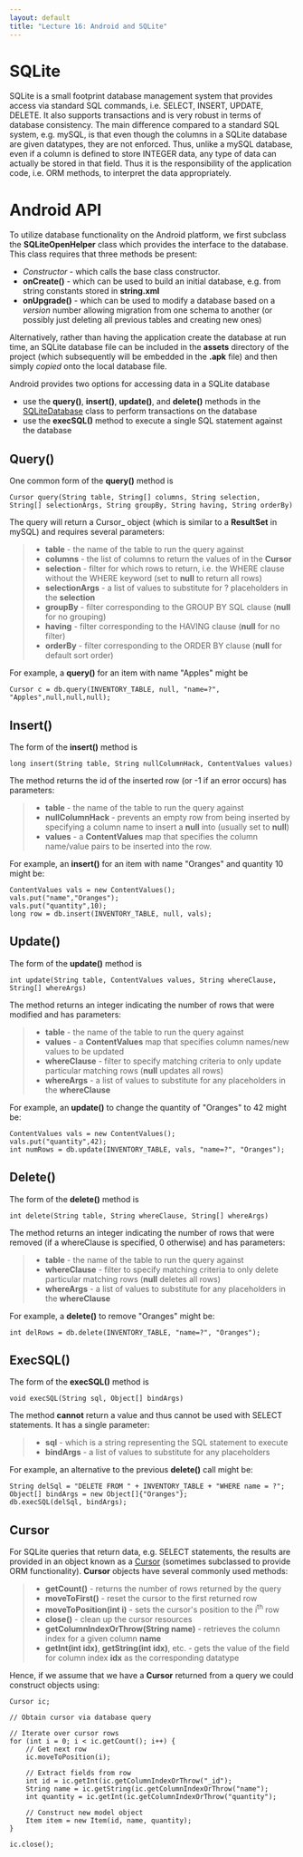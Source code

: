 ```yaml
---
layout: default
title: "Lecture 16: Android and SQLite"
---
```


SQLite
======

SQLite is a small footprint database management system that provides access via standard SQL commands, i.e. SELECT, INSERT, UPDATE, DELETE. It also supports transactions and is very robust in terms of database consistency. The main difference compared to a standard SQL system, e.g. mySQL, is that even though the columns in a SQLite database are given datatypes, they are not enforced. Thus, unlike a mySQL database, even if a column is defined to store INTEGER data, any type of data can actually be stored in that field. Thus it is the responsibility of the application code, i.e. ORM methods, to interpret the data appropriately.

Android API
===========

To utilize database functionality on the Android platform, we first subclass the **SQLiteOpenHelper** class which provides the interface to the database. This class requires that three methods be present:

-   *Constructor* - which calls the base class constructor.
-   **onCreate()** - which can be used to build an initial database, e.g. from string constants stored in **string.xml**
-   **onUpgrade()** - which can be used to modify a database based on a *version* number allowing migration from one schema to another (or possibly just deleting all previous tables and creating new ones)

Alternatively, rather than having the application create the database at run time, an SQLite database file can be included in the **assets** directory of the project (which subsequently will be embedded in the **.apk** file) and then simply *copied* onto the local database file.

Android provides two options for accessing data in a SQLite database

-   use the **query()**, **insert()**, **update()**, and **delete()** methods in the [SQLiteDatabase](http://developer.android.com/reference/android/database/sqlite/SQLiteDatabase.html) class to perform transactions on the database
-   use the **execSQL()** method to execute a single SQL statement against the database

Query()
-------

One common form of the **query()** method is

    Cursor query(String table, String[] columns, String selection, String[] selectionArgs, String groupBy, String having, String orderBy)

The query will return a Cursor\_ object (which is similar to a **ResultSet** in mySQL) and requires several parameters:

> -   **table** - the name of the table to run the query against
> -   **columns** - the list of columns to return the values of in the **Cursor**
> -   **selection** - filter for which rows to return, i.e. the WHERE clause without the WHERE keyword (set to **null** to return all rows)
> -   **selectionArgs** - a list of values to substitute for ? placeholders in the **selection**
> -   **groupBy** - filter corresponding to the GROUP BY SQL clause (**null** for no grouping)
> -   **having** - filter corresponding to the HAVING clause (**null** for no filter)
> -   **orderBy** - filter corresponding to the ORDER BY clause (**null** for default sort order)

For example, a **query()** for an item with name "Apples" might be

    Cursor c = db.query(INVENTORY_TABLE, null, "name=?", "Apples",null,null,null);

Insert()
--------

The form of the **insert()** method is

    long insert(String table, String nullColumnHack, ContentValues values)

The method returns the id of the inserted row (or -1 if an error occurs) has parameters:

> -   **table** - the name of the table to run the query against
> -   **nullColumnHack** - prevents an empty row from being inserted by specifying a column name to insert a **null** into (usually set to **null**)
> -   **values** - a **ContentValues** map that specifies the column name/value pairs to be inserted into the row.

For example, an **insert()** for an item with name "Oranges" and quantity 10 might be:

    ContentValues vals = new ContentValues();
    vals.put("name","Oranges");
    vals.put("quantity",10);
    long row = db.insert(INVENTORY_TABLE, null, vals);

Update()
--------

The form of the **update()** method is

    int update(String table, ContentValues values, String whereClause, String[] whereArgs)

The method returns an integer indicating the number of rows that were modified and has parameters:

> -   **table** - the name of the table to run the query against
> -   **values** - a **ContentValues** map that specifies column names/new values to be updated
> -   **whereClause** - filter to specify matching criteria to only update particular matching rows (**null** updates all rows)
> -   **whereArgs** - a list of values to substitute for any placeholders in the **whereClause**

For example, an **update()** to change the quantity of "Oranges" to 42 might be:

    ContentValues vals = new ContentValues();
    vals.put("quantity",42);
    int numRows = db.update(INVENTORY_TABLE, vals, "name=?", "Oranges");

Delete()
--------

The form of the **delete()** method is

    int delete(String table, String whereClause, String[] whereArgs)

The method returns an integer indicating the number of rows that were removed (if a whereClause is specified, 0 otherwise) and has parameters:

> -   **table** - the name of the table to run the query against
> -   **whereClause** - filter to specify matching criteria to only delete particular matching rows (**null** deletes all rows)
> -   **whereArgs** - a list of values to substitute for any placeholders in the **whereClause**

For example, a **delete()** to remove "Oranges" might be:

    int delRows = db.delete(INVENTORY_TABLE, "name=?", "Oranges");

ExecSQL()
---------

The form of the **execSQL()** method is

    void execSQL(String sql, Object[] bindArgs)

The method **cannot** return a value and thus cannot be used with SELECT statements. It has a single parameter:

> -   **sql** - which is a string representing the SQL statement to execute
> -   **bindArgs** - a list of values to substitute for any placeholders

For example, an alternative to the previous **delete()** call might be:

    String delSql = "DELETE FROM " + INVENTORY_TABLE + "WHERE name = ?";
    Object[] bindArgs = new Object[]{"Oranges"};
    db.execSQL(delSql, bindArgs);

Cursor
------

For SQLite queries that return data, e.g. SELECT statements, the results are provided in an object known as a [Cursor](http://developer.android.com/reference/android/database/Cursor.html) (sometimes subclassed to provide ORM functionality). **Cursor** objects have several commonly used methods:

> -   **getCount()** - returns the number of rows returned by the query
> -   **moveToFirst()** - reset the cursor to the first returned row
> -   **moveToPosition(int i)** - sets the cursor's position to the i<sup>th</sup> row
> -   **close()** - clean up the cursor resources
> -   **getColumnIndexOrThrow(String name)** - retrieves the column index for a given column **name**
> -   **getInt(int idx)**, **getString(int idx)**, etc. - gets the value of the field for column index **idx** as the corresponding datatype

Hence, if we assume that we have a **Cursor** returned from a query we could construct objects using:

    Cursor ic;

    // Obtain cursor via database query

    // Iterate over cursor rows
    for (int i = 0; i < ic.getCount(); i++) {
        // Get next row
        ic.moveToPosition(i);

        // Extract fields from row
        int id = ic.getInt(ic.getColumnIndexOrThrow("_id");
        String name = ic.getString(ic.getColumnIndexOrThrow("name");
        int quantity = ic.getInt(ic.getColumnIndexOrThrow("quantity");

        // Construct new model object
        Item item = new Item(id, name, quantity);
    }

    ic.close();
